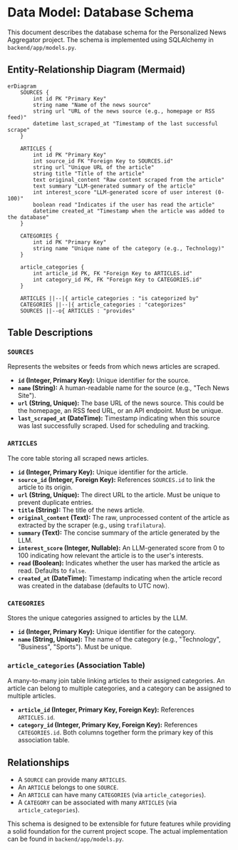 # Data Model: Database Schema

This document describes the database schema for the Personalized News Aggregator project. The schema is implemented using SQLAlchemy in `backend/app/models.py`.

## Entity-Relationship Diagram (Mermaid)

```mermaid
erDiagram
    SOURCES {
        int id PK "Primary Key"
        string name "Name of the news source"
        string url "URL of the news source (e.g., homepage or RSS feed)"
        datetime last_scraped_at "Timestamp of the last successful scrape"
    }

    ARTICLES {
        int id PK "Primary Key"
        int source_id FK "Foreign Key to SOURCES.id"
        string url "Unique URL of the article"
        string title "Title of the article"
        text original_content "Raw content scraped from the article"
        text summary "LLM-generated summary of the article"
        int interest_score "LLM-generated score of user interest (0-100)"
        boolean read "Indicates if the user has read the article"
        datetime created_at "Timestamp when the article was added to the database"
    }

    CATEGORIES {
        int id PK "Primary Key"
        string name "Unique name of the category (e.g., Technology)"
    }

    article_categories {
        int article_id PK, FK "Foreign Key to ARTICLES.id"
        int category_id PK, FK "Foreign Key to CATEGORIES.id"
    }

    ARTICLES ||--|{ article_categories : "is categorized by"
    CATEGORIES ||--|{ article_categories : "categorizes"
    SOURCES ||--o{ ARTICLES : "provides"

```

## Table Descriptions

### `SOURCES`
Represents the websites or feeds from which news articles are scraped.
*   **`id` (Integer, Primary Key):** Unique identifier for the source.
*   **`name` (String):** A human-readable name for the source (e.g., "Tech News Site").
*   **`url` (String, Unique):** The base URL of the news source. This could be the homepage, an RSS feed URL, or an API endpoint. Must be unique.
*   **`last_scraped_at` (DateTime):** Timestamp indicating when this source was last successfully scraped. Used for scheduling and tracking.

### `ARTICLES`
The core table storing all scraped news articles.
*   **`id` (Integer, Primary Key):** Unique identifier for the article.
*   **`source_id` (Integer, Foreign Key):** References `SOURCES.id` to link the article to its origin.
*   **`url` (String, Unique):** The direct URL to the article. Must be unique to prevent duplicate entries.
*   **`title` (String):** The title of the news article.
*   **`original_content` (Text):** The raw, unprocessed content of the article as extracted by the scraper (e.g., using `trafilatura`).
*   **`summary` (Text):** The concise summary of the article generated by the LLM.
*   **`interest_score` (Integer, Nullable):** An LLM-generated score from 0 to 100 indicating how relevant the article is to the user's interests.
*   **`read` (Boolean):** Indicates whether the user has marked the article as read. Defaults to `false`.
*   **`created_at` (DateTime):** Timestamp indicating when the article record was created in the database (defaults to UTC now).

### `CATEGORIES`
Stores the unique categories assigned to articles by the LLM.
*   **`id` (Integer, Primary Key):** Unique identifier for the category.
*   **`name` (String, Unique):** The name of the category (e.g., "Technology", "Business", "Sports"). Must be unique.

### `article_categories` (Association Table)
A many-to-many join table linking articles to their assigned categories. An article can belong to multiple categories, and a category can be assigned to multiple articles.
*   **`article_id` (Integer, Primary Key, Foreign Key):** References `ARTICLES.id`.
*   **`category_id` (Integer, Primary Key, Foreign Key):** References `CATEGORIES.id`.
    Both columns together form the primary key of this association table.

## Relationships

*   A `SOURCE` can provide many `ARTICLES`.
*   An `ARTICLE` belongs to one `SOURCE`.
*   An `ARTICLE` can have many `CATEGORIES` (via `article_categories`).
*   A `CATEGORY` can be associated with many `ARTICLES` (via `article_categories`).

This schema is designed to be extensible for future features while providing a solid foundation for the current project scope. The actual implementation can be found in `backend/app/models.py`.